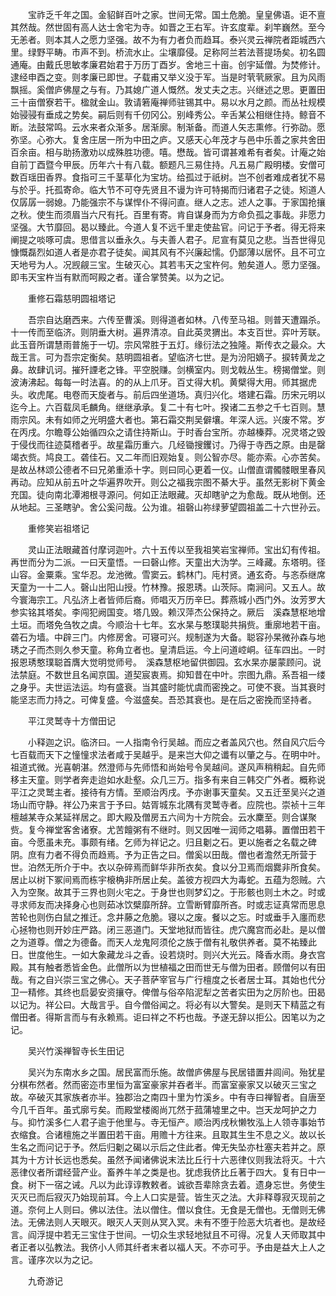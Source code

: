 <!-- { "loadSidebar": true } -->
　　宝祚乏千年之国。金貂鲜百叶之家。世间无常。国土危脆。皇皇佛语。讵不亶其然哉。然世固有高人达士舍宅为寺。如晋之王右军。许玄度辈。刹竿巍然。至今无恙者。则本其人之愿力坚强。故不为有力者负而趋耳。泰兴灵云禅院者距城西六里。绿野平畴。市声不到。桥流水止。尘壤靡侵。足称阿兰若法菩提场矣。初名圆通庵。由戴氏思敏孝廉君始君于万历丁酉岁。舍地三十亩。创宇延僧。为焚修计。逮经申酉之变。则孝廉已即世。子载甫又举义没于军。当是时茕茕厥家。且为风雨飘摇。奚僧庐佛屋之与有。乃其媳广道人慨然。发丈夫之志。兴继述之思。更置田三十亩僧寮若干。楹就金山。敦请箬庵禅师驻锡其中。易以水月之颜。而丛社规模始骎骎有垂成之势矣。嗣后则有千仞冈公。别峰秀公。辛舌某公相继住持。鲸音不断。法鼓常鸣。云水来者众渐多。居渐廓。制渐备。而道人矢志熏修。行弥劭。愿弥坚。心弥大。复舍庄居一所为中田之庐。又感天心年茂才与邑中乐善之家共舍田百余亩。相与助扬激劝以成殊胜功德。嘻。懋哉。皆可谓甚难希有者矣。计庵之始自前丁酉暨今甲辰。历年六十有八载。额题凡三易住持。凡五易广殿明楼。安僧可数百瑶田香界。食指可三千茎草化为宝坊。给孤过于祇树。岂不创者难成者犹不易与於乎。托孤寄命。临大节不可夺先贤且不谩为许可特揭而归诸君子之徒。矧道人仅孱孱一弱媳。乃能强宗不与谋悍仆不得问直。继人之志。述人之事。于家国抢攘之秋。使生而须眉当六尺有托。百里有寄。肯自谋身而为方命负孤之事哉。非愿力坚强。大节靡回。曷以臻此。今道人复不远千里走使盐官。问记于予者。得无将来阐提之啖啄可虞。思借言以垂永久。与夫善人君子。尼宣有莫见之悲。当吾世得见慷慨磊烈如道人者是亦君子徒矣。闻其风有不兴廉起懦。仍鄙薄以居怀。且不可立天地号为人。况觊觎三宝。生破灭心。其若韦天之宝杵何。勉矣道人。愿力坚强。即韦天宝杵当有默而呵殿之者。谨合掌赞美。以为之记。

　　重修石霜慈明圆祖塔记

　　吾宗自达磨西来。六传至曹溪。则得道者如林。八传至马祖。则普天遭蹋杀。十一传而至临济。则阴垂大树。遍界清凉。自此英灵猬出。本支百世。弈叶芳联。此玉音所谓慧雨普施于一切。宗风常胜于五灯。缘衍法之独隆。斯传衣之最众。大哉王言。可为吾宗定衡矣。慈明圆祖者。望临济七世。是为汾阳嫡子。捩转黄龙之鼻。故肆讥诃。摧歼諲老之锋。平空脱赚。剑横室内。则戈戟丛生。榜揭僧堂。则波涛沸起。每每一时法喜。的的从上爪牙。百丈得大机。黄檗得大用。师其据虎头。收虎尾。电卷而天旋者与。前后四坐道场。真归兴化。塔建石霜。历宋元明以迄今上。六百载凤毛麟角。继继承承。复二十有七叶。揆诸二五参之千七百则。慧雨宗风。未有如师之光明盛大者也。第石霜交荆吴僻壤。年深人远。兴废不常。岁在丙戌。尔瞻尊公始循四众之请住持斯山。于时香台宝所。亦越榛莽。况灵塔之毁于侵伐而往迹莫稽者乎。故星霜历重六。几经锄搜钁讨。乃得于寺西之原。由是罄竭衣赀。鸠良工。砻佳石。又二年而旧观始复。则公智亦尽。能亦索。心亦苦矣。是故丛林颂公德者不曰兄弟重添十字。则曰同心更着一仪。山僧直谓髑髅眼里春风再动。应知从前五叶之华遍界吹开。则公之福我宗图不綦大乎。虽然无影树下黄金充国。徒向南北潭湘根寻源问。何如正法眼藏。灭却瞎驴之为愈哉。既从地倒。还从地起。三圣瞎驴。舍公奚问哉。公为谁。祖磬山祢绿萝望圆祖盖二十六世孙云。

　　重修笑岩祖塔记

　　灵山正法眼藏首付摩诃迦叶。六十五传以至我祖笑岩宝禅师。宝出幻有传祖。再世而分为二派。一曰天童悟。一曰磬山修。天童出大沩学。三峰藏。东塔明。径山容。金粟乘。宝华忍。龙池微。雪窦云。鹤林门。庉村贤。通玄奇。与忞忝继席天童为一十二人。磬山出阳山授。竹林豫。报恩琇。山茨际。南涧问。又五人。故今寰海宗工。凡弘济上者皆师后裔。师唱灭万历辛巳。葬燕城小西门外。汝芳罗大参实铭其塔矣。李闯犯阙国变。塔几毁。赖汉萍杰公保持之。厥后　溪森慧枢地增土垣。而塔免刍牧之虞。今顺治十七年。玄水杲与憨璞聪共捐赀。重廓地若干亩。砻石为墙。中辟三门。内修房舍。可寝可兴。规制遂为大备。聪容孙杲微孙森与地琇之子而杰则久参天童。称角立者也。皇清启运。今上问道崆峒。征车四出。一时报恩琇憨璞聪首膺大觉明觉师号。　溪森慧枢地留供御园。玄水杲亦屡蒙顾问。说法禁庭。不数世且名闻京国。道契宸衷焉。抑知昔在中叶。宗图九鼎。系吾祖一缕之身乎。夫世运法运。均有盛衰。当其盛时能忧虞而密挽之。可使不衰。当其衰时能坚志而力持之。可俾复盛。今滋盛矣。吾恐其衰也。是在后之密挽而坚持者。

　　平江灵鹫寺十方僧田记

　　小释迦之识。临济曰。一人指南令行吴越。而应之者盖风穴也。然自风穴后今七百载而天下之憧憧求法者咸于吴越乎。是来岂大仰之谶有以肇之与。在明中叶。祖道式微。光喜朝湛。然澄师与先师悟和尚始号令吴越间。遂风声稍稍起。自先师移主天童。则学者奔走迨如水赴壑。众几三万。指多有来自三韩交广外者。概称说平江之灵鹫主者。接待有方情。至顺治丙戌。予亦谢事天童矣。又五迁至吴兴之道场山而守静。祥公乃来言于予曰。姑胥城东北隅有灵鹫寺者。应院也。崇祯十三年檀越某寺众某延祥居之。即大殿及僧房五六间为十方院会。云水麇至。则合谋聚赀。复今禅堂客舍诸寮。尤苦饘粥有不继时。则又因唯一润师之唱募。置僧田若干亩。今愿虽未充。事颇有绪。乞师为祥记之。归且劖之石。更以施者之名载之碑阴。庶有力者不得负而趋焉。予为正告之曰。僧奚以田哉。僧也者澹然无所营于世。泊然无所介于中。衣以杂碎焉而鲜华非所衣矣。食以分卫焉而烟爨非所食矣。居止以树下冢间焉而栋宇榱桷非所居止矣。盖彼方视四大为毒蛇。五蕴为怨贼。六入为空聚。故其于三界也则火宅之。于身世也则梦幻之。于形骸也则土木之。时或寻求师友而决择身心也则茹冰饮檗靡所辞。立雪断臂靡所吝。时或志证真常而思息苦轮也则伤白鼠之推迁。念井藤之危脆。寝以之废。餐以之忘。时或垂手入廛而悲心拯物也则开妙庄严路。闭三恶道门。天堂地狱而皆往。虎穴魔宫而必赴。是以僧之为道尊。僧之为德备。而天人龙鬼阿须伦之族于僧有礼敬供养者。莫不祐臻此日。世度他生。一如大象藏龙斗之香。设若烧时。则兴大光云。降香水雨。身衣宫殿。其有触者悉皆金色。此僧所以为世植福之田而世无与僧为田者。顾僧何以有田哉。有之自兴崇三宝之佛心。天子菩萨宰官与广行檀度之长者居士耳。其始也代分卫一精修。其终也启晏安资攘夺。俾僧与俗卒陷泥犁之苦者实田为之厉阶也。田曷以记为。祥公曰。大哉言乎。自今僧俗闻之。将必有以大警矣。是则天下精蓝之有僧田者。得斯言而与有永赖焉。讵曰祥之不朽也哉。予遂无辞以拒公。因笔以为之记。

　　吴兴竹溪禅智寺长生田记

　　吴兴为东南水乡之国。居民富而乐施。故僧庐佛屋与民居错置井闾间。殆犹星分棋布然者。然而密迩市里恒为富室豪家并吞者半。而富室豪家又以破灭三宝之故。卒破灭其家族者亦半。独郡治之南四十里为竹溪乡。中有寺曰禅智者。自唐至今几千百年。虽式廓亏矣。而殿堂楼阁尚兀然于菰蒲墟里之中。岂天龙呵护之力与。抑竹溪多仁人君子逾于他里与。寺无恒产。顺治丙戌秋懒牧泓上人领寺事始节衣缩食。合诸檀施之半置田若干亩。用赡十方往来。且取其生生不息之义。故以长生名之而问记于予。然后归劖之碣以示后之住此者。俾无失坠亦杜塞夫若并之。原其为十方计长远也悉矣。虽然予闻诸佛说末法比丘行十六恶律仪则我法将灭。十六恶律仪者所谓经营产业。畜养牛羊之类是也。犹虑我侪比丘著于四大。复有日中一食。树下一宿之诫。凡以为此谆谆教敕者。诚欲吾辈除贪去着。遗身忘世。务使生灭灭已而后寂灭乃始现前耳。今上人口实是营。皆生灭之法。大非释尊寂灭现前之道。奈何上人则曰。佛以法住。法以僧住。僧以食住。无食是无僧也。无僧则无佛法。无佛法则人天眼灭。眼灭人天则从冥入冥。未有不堕于险恶大坑者也。是故经言。阎浮提中若无三宝住于世间。一切众生求轻地狱且不可得。况复人天师取其中者正者以弘教法。我侪小人师其纤者末者以福人天。不亦可乎。予由是益大上人之言。谨序次以为之记。

　　九奇游记

